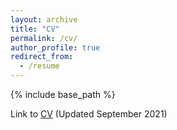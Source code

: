 ```yaml
---
layout: archive
title: "CV"
permalink: /cv/
author_profile: true
redirect_from:
  - /resume
---
```


{% include base_path %}


Link to [CV](https://hannahql.github.io/files/Li_Hannah_CV.pdf) (Updated September 2021)
